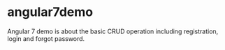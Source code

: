 # angular7demo
Angular 7 demo is about the basic CRUD operation including registration, login and forgot password.
